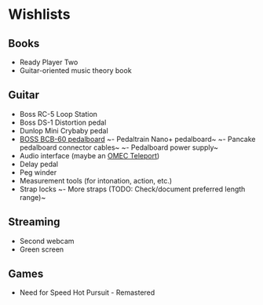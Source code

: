 # Wishlists

## Books

- Ready Player Two
- Guitar-oriented music theory book

## Guitar

- Boss RC-5 Loop Station
- Boss DS-1 Distortion pedal
- Dunlop Mini Crybaby pedal
- [BOSS BCB-60 pedalboard](https://www.sweetwater.com/store/detail/BCB60--boss-bcb-60-deluxe-pedal-board-and-case)
~- Pedaltrain Nano+ pedalboard~
~- Pancake pedalboard connector cables~
~- Pedalboard power supply~
- Audio interface (maybe an [OMEC Teleport](https://orangeamps.com/omec-teleport/#overview))
- Delay pedal
- Peg winder
- Measurement tools (for intonation, action, etc.)
- Strap locks
~- More straps (TODO: Check/document preferred length range)~

## Streaming

- Second webcam
- Green screen

## Games

- Need for Speed Hot Pursuit - Remastered
